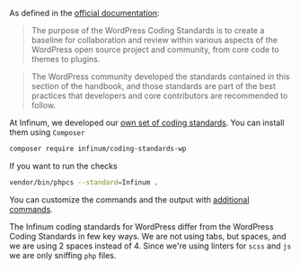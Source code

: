 As defined in the [official documentation](https://make.wordpress.org/core/handbook/best-practices/coding-standards/):

>The purpose of the WordPress Coding Standards is to create a baseline for collaboration and review within various aspects of the WordPress open source project and community, from core code to themes to plugins.

>The WordPress community developed the standards contained in this section of the handbook, and those standards are part of the best practices that developers and core contributors are recommended to follow.

At Infinum, we developed our [own set of coding standards](https://github.com/infinum/coding-standards-wp). You can install them using `Composer`

```bash
composer require infinum/coding-standards-wp
```

If you want to run the checks

```bash
vendor/bin/phpcs --standard=Infinum .
```

You can customize the commands and the output with [additional commands](https://github.com/squizlabs/PHP_CodeSniffer/wiki/Usage).

The Infinum coding standards for WordPress differ from the WordPress Coding Standards in few key ways. We are not using tabs, but spaces, and we are using 2 spaces instead of 4.
Since we're using linters for `scss` and `js` we are only sniffing `php` files.
